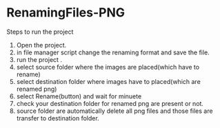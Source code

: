 # RenamingFiles-PNG
Steps to run the project
1) Open the project.
2) in file manager script change the renaming format and save the file.
3) run the project .
4) select source folder where the images are placed(which have to rename)
5) select destination folder where images have to placed(which are renamed png)
6) select Rename(button) and wait for minuete
7) check your destination folder for renamed png are present or not.
8) source folder are automatically delete all png files and those files are transfer to destination folder.

